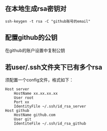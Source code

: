## 在本地生成rsa密钥对

```
ssh-keygen -t rsa -C "github账号的email"
```

## 配置github的公钥

在github的账户设置中复制公钥

## 若user/.ssh文件夹下已有多个rsa

须配置一个config文件，格式如下：

```
Host server
    HostName xx.xx.xx.xx
    User root
    Port xx
    IdentityFile ~/.ssh/id_rsa_server
Host github
	HostName github.com
	User git
	IdentiteFile ~/.ssh/id_rsa_github
```

